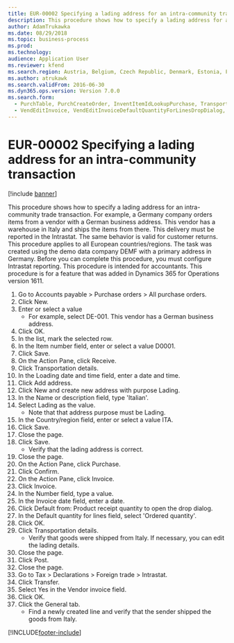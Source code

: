 ```yaml
---
title: EUR-00002 Specifying a lading address for an intra-community transaction
description: This procedure shows how to specify a lading address for an intra-community trade transaction.
author: AdamTrukawka
ms.date: 08/29/2018
ms.topic: business-process
ms.prod: 
ms.technology: 
audience: Application User
ms.reviewer: kfend
ms.search.region: Austria, Belgium, Czech Republic, Denmark, Estonia, Finland, France, Germany, Hungary, Ireland, Italy, Latvia, Lithuania, Netherlands, Poland, Spain, Sweden, United Kingdom
ms.author: atrukawk
ms.search.validFrom: 2016-06-30
ms.dyn365.ops.version: Version 7.0.0
ms.search.form: 
  - PurchTable, PurchCreateOrder, InventItemIdLookupPurchase, TransportationDocument, LogisticsPostalAddress, SysLookupMultiSelectGrid
  - VendEditInvoice, VendEditInvoiceDefaultQuantityForLinesDropDialog, Intrastat, SysQueryForm
---
```

# EUR-00002 Specifying a lading address for an intra-community transaction

[!include [banner](../../includes/banner.md)]

This procedure shows how to specify a lading address for an intra-community trade transaction. For example, a Germany company orders items from a vendor with a German business address. This vendor has a warehouse in Italy and ships the items from there. This delivery must be reported in the Intrastat. The same behavior is valid for customer returns.
This procedure applies to all European countries/regions. The task was created using the demo data company DEMF with a primary address in Germany. Before you can complete this procedure, you must configure Intrastat reporting. This procedure is intended for accountants. This procedure is for a feature that was added in Dynamics 365 for Operations version 1611.

1. Go to Accounts payable > Purchase orders > All purchase orders.
2. Click New.
3. Enter or select a value
    * For example, select DE-001. This vendor has a German business address.  
4. Click OK.
5. In the list, mark the selected row.
6. In the Item number field, enter or select a value D0001.
7. Click Save.
8. On the Action Pane, click Receive.
9. Click Transportation details.
10. In the Loading date and time field, enter a date and time.
11. Click Add address.
12. Click New and create new address with purpose Lading.
13. In the Name or description field, type 'Italian'.
14. Select Lading as the value.
    * Note that that address purpose must be Lading.  
15. In the Country/region field, enter or select a value ITA.
16. Click Save.
17. Close the page.
18. Click Save.
    * Verify that the lading address is correct.  
19. Close the page.
20. On the Action Pane, click Purchase.
21. Click Confirm.
22. On the Action Pane, click Invoice.
23. Click Invoice.
24. In the Number field, type a value.
25. In the Invoice date field, enter a date.
26. Click Default from: Product receipt quantity to open the drop dialog.
27. In the Default quantity for lines field, select 'Ordered quantity'.
28. Click OK.
29. Click Transportation details.
    * Verify that goods were shipped from Italy. If necessary, you can edit the lading details.  
30. Close the page.
31. Click Post.
32. Close the page.
33. Go to Tax > Declarations > Foreign trade > Intrastat.
34. Click Transfer.
35. Select Yes in the Vendor invoice field.
36. Click OK.
37. Click the General tab.
    * Find a newly created line and verify that the sender shipped the goods from Italy.  



[!INCLUDE[footer-include](../../../includes/footer-banner.md)]
